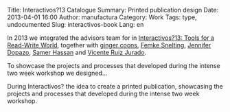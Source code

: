 Title: Interactivos?13 Catalogue
Summary: Printed publication design
Date: 2013-04-01 16:00
Author: manufactura
Category: Work
Tags: type, undocumented
Slug: interactivos-book
Lang: en

In 2013 we integrated the advisors team for in [Interactivos?13: Tools for a Read-Write World](http://medialab-prado.es/article/future_tools), together with [ginger coons](http://adaptstudio.ca), [Femke Snelting](http://www.jenniferdopazo.com/graphic), [Jennifer Dopazo](http://www.jenniferdopazo.com/graphic), [Samer Hassan](http://samer.hassan.name) and [Vicente Ruiz Jurado](http://medialab-prado.es/person/vicente_jurado).

To showcase the projects and processes that developed during the intense two week workshop we designed...

During Interactivos? the idea to create a printed publication, showcasing the projects and processes that developed during the intense two week workshop.


